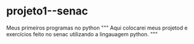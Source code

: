# projeto1--senac
Meus primeiros programas no python
"""
Aqui colocarei meus projetod e exercícios feito no senac utilizando a lingauagem python.
"""

